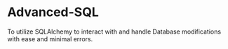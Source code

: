# Advanced-SQL
To utilize SQLAlchemy to interact with and handle Database modifications with ease and minimal errors.
